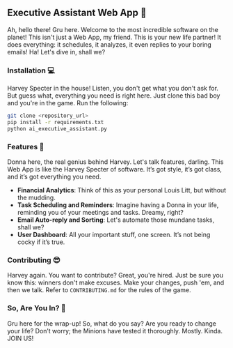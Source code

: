 ## Executive Assistant Web App :rocket:
Ah, hello there! Gru here. Welcome to the most incredible software on the planet! This isn't just a Web App, my friend. This is your new life partner! It does everything: it schedules, it analyzes, it even replies to your boring emails! Ha! Let's dive in, shall we?

### Installation :computer:
Harvey Specter in the house! Listen, you don't get what you don't ask for. But guess what, everything you need is right here. Just clone this bad boy and you're in the game. Run the following:

```bash
git clone <repository_url>
pip install -r requirements.txt
python ai_executive_assistant.py
```

### Features :star2:
Donna here, the real genius behind Harvey. Let's talk features, darling. This Web App is like the Harvey Specter of software. It’s got style, it’s got class, and it’s got everything you need.

- **Financial Analytics**: Think of this as your personal Louis Litt, but without the mudding.
- **Task Scheduling and Reminders**: Imagine having a Donna in your life, reminding you of your meetings and tasks. Dreamy, right?
- **Email Auto-reply and Sorting**: Let's automate those mundane tasks, shall we?
- **User Dashboard**: All your important stuff, one screen. It’s not being cocky if it’s true.

### Contributing :sunglasses:
Harvey again. You want to contribute? Great, you're hired. Just be sure you know this: winners don't make excuses. Make your changes, push 'em, and then we talk.
Refer to `CONTRIBUTING.md` for the rules of the game.

### So, Are You In? :rocket:
Gru here for the wrap-up! So, what do you say? Are you ready to change your life? Don’t worry; the Minions have tested it thoroughly. Mostly. Kinda. JOIN US!
